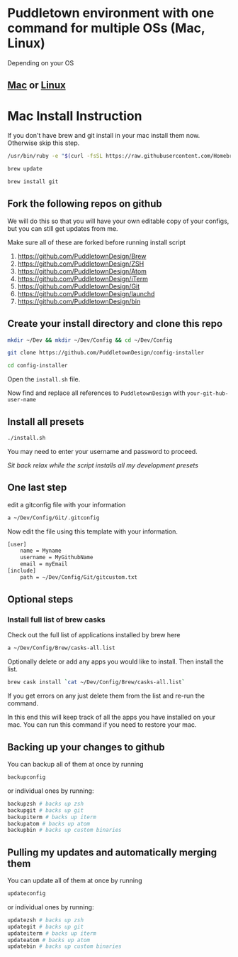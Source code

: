 # Puddletown environment with one command for multiple OSs (Mac, Linux)

Depending on your OS

## [Mac](https://github.com/PuddletownDesign/config-installer/tree/mac) or [Linux](https://github.com/PuddletownDesign/config-installer/tree/linux)

# Mac Install Instruction

If you don't have brew and git install in your mac install them now. Otherwise skip this step.

```bash
/usr/bin/ruby -e "$(curl -fsSL https://raw.githubusercontent.com/Homebrew/install/master/install)"

brew update

brew install git
```

## Fork the following repos on github

We will do this so that you will have your own editable copy of your configs, but you can still get updates from me.

Make sure all of these are forked before running install script

1.  <https://github.com/PuddletownDesign/Brew>
2.  <https://github.com/PuddletownDesign/ZSH>
3.  <https://github.com/PuddletownDesign/Atom>
4.  <https://github.com/PuddletownDesign/iTerm>
5.  <https://github.com/PuddletownDesign/Git>
6.  <https://github.com/PuddletownDesign/launchd>
7.  <https://github.com/PuddletownDesign/bin>

## Create your install directory and clone this repo

```bash
mkdir ~/Dev && mkdir ~/Dev/Config && cd ~/Dev/Config

git clone https://github.com/PuddletownDesign/config-installer

cd config-installer
```

Open the `install.sh` file.

Now find and replace all references to `PuddletownDesign` with `your-git-hub-user-name`

## Install all presets

```bash
./install.sh
```

You may need to enter your username and password to proceed.

_Sit back relax while the script installs all my development presets_

## One last step

edit a gitconfig file with your information

```bash
a ~/Dev/Config/Git/.gitconfig
```

Now edit the file using this template with your information.

```bash
[user]
    name = Myname
    username = MyGithubName
    email = myEmail
[include]
	path = ~/Dev/Config/Git/gitcustom.txt
```

## Optional steps

### Install full list of brew casks

Check out the full list of applications installed by brew here

```bash
a ~/Dev/Config/Brew/casks-all.list
```

Optionally delete or add any apps you would like to install. Then install the list.

```bash
brew cask install `cat ~/Dev/Config/Brew/casks-all.list`
```

If you get errors on any just delete them from the list and re-run the command.

In this end this will keep track of all the apps you have installed on your mac. You can run this command if you need to restore your mac.

## Backing up your changes to github

You can backup all of them at once by running

```bash
backupconfig
```

or individual ones by running:

```bash
backupzsh # backs up zsh
backupgit # backs up git
backupiterm # backs up iterm
backupatom # backs up atom 
backupbin # backs up custom binaries
```

## Pulling my updates and automatically merging them

You can update all of them at once by running

```bash
updateconfig
```

or individual ones by running:

```bash
updatezsh # backs up zsh
updategit # backs up git
updateiterm # backs up iterm
updateatom # backs up atom 
updatebin # backs up custom binaries
```
